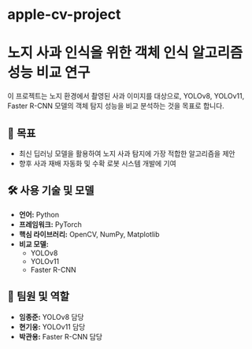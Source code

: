 # apple-cv-project

# 노지 사과 인식을 위한 객체 인식 알고리즘 성능 비교 연구

이 프로젝트는 노지 환경에서 촬영된 사과 이미지를 대상으로, YOLOv8, YOLOv11, Faster R-CNN 모델의 객체 탐지 성능을 비교 분석하는 것을 목표로 합니다.

## 🚀 목표

- 최신 딥러닝 모델을 활용하여 노지 사과 탐지에 가장 적합한 알고리즘을 제안
- 향후 사과 재배 자동화 및 수확 로봇 시스템 개발에 기여

## 🛠️ 사용 기술 및 모델

- **언어:** Python
- **프레임워크:** PyTorch
- **핵심 라이브러리:** OpenCV, NumPy, Matplotlib
- **비교 모델:**
  - YOLOv8
  - YOLOv11
  - Faster R-CNN

## 👥 팀원 및 역할

- **임종준:** YOLOv8 담당
- **현기웅:** YOLOv11 담당
- **박관용:** Faster R-CNN 담당
